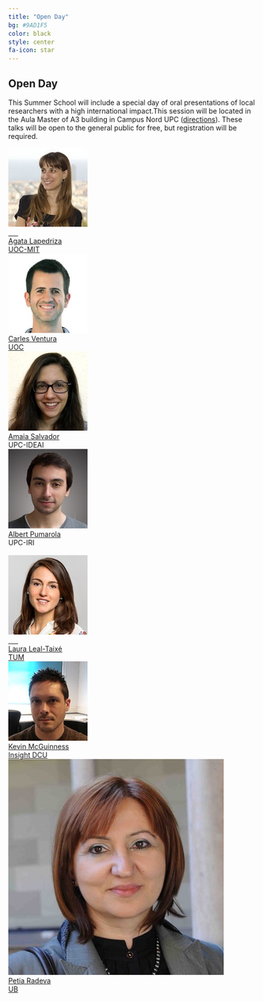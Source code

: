 ```yaml
---
title: "Open Day"
bg: #9AD1F5
color: black
style: center
fa-icon: star
---
```


## Open Day

This Summer School will include a special day of oral presentations of local researchers with a high international impact.This session will be located in the Aula Master of A3 building in Campus Nord UPC ([directions](http://etsetb.upc.edu/en/school/location-maps)). These talks will be open to the general public for free, but registration will be required.
<br>

<div class="author">
    <a href="http://sunai.uoc.edu/~agata/" target="_blank">
      <div class="authorphoto"><img src="img/instructors/AgataLapedriza-160x160.jpg"></div>
      <div>Agata Lapedriza</div>
      <div>UOC-MIT</div>
    </a>
</div>
<div class="author">
    <a href="http://sunai.uoc.edu/index.php/2016/10/13/dr-carles-ventura/" target="_blank">
      <div class="authorphoto"><img src="img/instructors/CarlesVentura-160x160.jpg"></div>
      <div>Carles Ventura</div>
      <div>UOC</div>
    </a>
</div>
<div class="author">
      <div class="authorphoto"><img src="img/instructors/AmaiaSalvador.jpg"></div>
      <div><a href="https://imatge.upc.edu/web/people/amaia-salvador" target="_blank">Amaia Salvador</a></div>
      <div>UPC-IDEAI</div>
</div>
<div class="author">
      <div class="authorphoto"><img src="img/instructors/AlbertPumarola-160x160.jpg"></div>
      <div><a href="https://www.albertpumarola.com/" target="_blank">Albert Pumarola</a></div>
      <div>UPC-IRI</div>
</div>
<br>
<div class="author">
    <a href="https://lealtaixe.github.io/" target="_blank">
      <div class="authorphoto"><img src="img/instructors/LauraLeal-160x160.jpg"></div>
      <div>Laura Leal-Taixé</div>
       <div>TUM</div>
    </a>
</div>
<div class="author">
    <a href="https://www.insight-centre.org/users/kevin-mcguinness" target="_blank">
      <div class="authorphoto"><img src="img/instructors/Kevin160x160.jpg"></div>
      <div>Kevin McGuinness</div>
      <div>Insight DCU</div>
    </a>
</div>
<div class="author">
    <a href="http://www.ub.edu/cvub/petiaradeva/" target="_blank">
      <div class="authorphoto"><img src="img/instructors/PetiaRadeva-160x160.jpg"></div>
      <div>Petia Radeva</div>
       <div>UB</div>
    </a>
</div>
